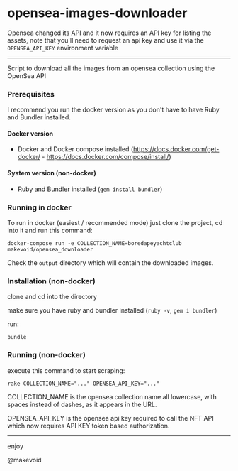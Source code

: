 # opensea-images-downloader


Opensea changed its API and it now requires an API key for listing the assets, note that you'll need to request an api key and use it via the `OPENSEA_API_KEY` environment variable

----


Script to download all the images from an opensea collection using the OpenSea API

### Prerequisites

I recommend you run the docker version as you don't have to have Ruby and Bundler installed.

#### Docker version

- Docker and Docker compose installed (https://docs.docker.com/get-docker/ - https://docs.docker.com/compose/install/)

#### System version (non-docker)

- Ruby and Bundler installed (`gem install bundler`)


### Running in docker

To run in docker (easiest / recommended mode) just clone the project, cd into it and run this command:

    docker-compose run -e COLLECTION_NAME=boredapeyachtclub makevoid/opensea_downloader

Check the `output` directory which will contain the downloaded images.


### Installation (non-docker)

clone and cd into the directory

make sure you have ruby and bundler installed (`ruby -v`, `gem i bundler`)

run:

    bundle

### Running (non-docker)

execute this command to start scraping:

    rake COLLECTION_NAME="..." OPENSEA_API_KEY="..."


COLLECTION_NAME is the opensea collection name all lowercase, with spaces instead of dashes, as it appears in the URL.

OPENSEA_API_KEY is the opensea api key required to call the NFT API which now requires API KEY token based authorization.

---

enjoy

@makevoid
